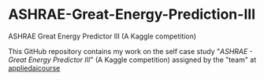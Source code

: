 # ASHRAE-Great-Energy-Prediction-III
ASHRAE Great Energy Predictor III (A Kaggle competition)

This GitHub repository contains my work on the self case study "_ASHRAE - Great Energy Predictor III_" (A Kaggle competition) assigned by the "team" at [appliedaicourse](https://www.appliedaicourse.com/) 
